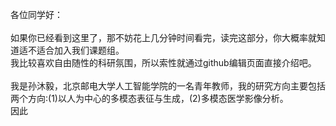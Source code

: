 各位同学好：<br><br>
如果你已经看到这里了，那不妨花上几分钟时间看完，读完这部分，你大概率就知道适不适合加入我们课题组。<br>
我比较喜欢自由随性的科研氛围，所以索性就通过github编辑页面直接介绍吧。<br><br>
我是孙沐毅，北京邮电大学人工智能学院的一名青年教师，我的研究方向主要包括两个方向:(1)以人为中心的多模态表征与生成，(2)多模态医学影像分析。<br>
因此
